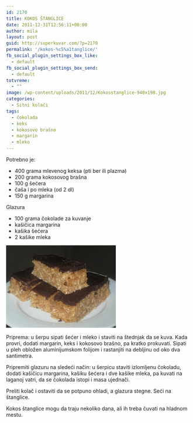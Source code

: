 ```yaml
---
id: 2170
title: KOKOS ŠTANGLICE
date: 2011-12-31T12:56:11+00:00
author: mila
layout: post
guid: http://superkuvar.com/?p=2170
permalink: '/kokos-%c5%a1tanglice/'
fb_social_plugin_settings_box_like:
  - default
fb_social_plugin_settings_box_send:
  - default
totvreme:
  - ""
image: /wp-content/uploads/2011/12/Kokosstanglice-940x198.jpg
categories:
  - Sitni kolači
tags:
  - čokolada
  - keks
  - kokosovo brašno
  - margarin
  - mleko
---
```

Potrebno je:

  * 400 grama mlevenog keksa (pti ber ili plazma)
  * 200 grama kokosovog brašna
  * 100 g šećera
  * čaša i po mleka (od 2 dl)
  * 150 g margarina

Glazura

  * 100 grama čokolade za kuvanje
  * kašičica margarina
  * kašika šećera
  * 2 kašike mleka

<img class="alignnone size-medium wp-image-5787" src="/wp-content/uploads/2011/12/Kokosstanglice-300x225.jpg" alt="Kokosstanglice" width="300" height="225" /> 

Priprema: u šerpu sipati šećer i mleko i staviti na štednjak da se kuva. Kada provri, dodati margarin, keks i kokosovo brašno, pa kratko prokuvati. Sipati u pleh obložen aluminijumskom folijom i rastanjiti na debljinu od oko dva santimetra.

Pripremiti glazuru na sledeći način: u šerpicu staviti izlomljenu čokoladu, dodati kašičicu margarina, kašiku šećera i dve kašike mleka, pa kuvati na laganoj vatri, da se čokolada istopi i masa ujednači.

Preliti kolač i ostaviti da se potpuno ohladi, a glazura stegne. Seći na štanglice.

Kokos štanglice mogu da traju nekoliko dana, ali ih treba čuvati na hladnom mestu.